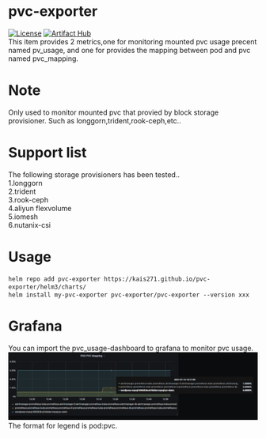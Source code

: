 # pvc-exporter
[![License](https://img.shields.io/badge/License-Apache%202.0-blue.svg)](https://opensource.org/licenses/Apache-2.0)
[![Artifact Hub](https://img.shields.io/endpoint?url=https://artifacthub.io/badge/repository/pvc-exporter)](https://artifacthub.io/packages/search?repo=pvc-exporter)  
This item provides 2 metrics,one for monitoring mounted pvc usage precent named pv_usage, and one for provides the mapping between pod and pvc named pvc_mapping.

# Note
Only used to monitor mounted pvc that provied by block storage provisioner. Such as longgorn,trident,rook-ceph,etc..

# Support list
The following storage provisioners has been tested..  
1.longgorn  
2.trident  
3.rook-ceph  
4.aliyun flexvolume  
5.iomesh  
6.nutanix-csi
 
# Usage
    helm repo add pvc-exporter https://kais271.github.io/pvc-exporter/helm3/charts/
    helm install my-pvc-exporter pvc-exporter/pvc-exporter --version xxx

# Grafana

You can import the pvc_usage-dashboard to grafana to monitor pvc usage.
![grafana-1](./png/grafana-1.PNG)
The format for legend is pod:pvc.
